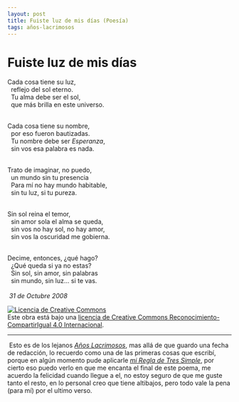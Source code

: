 ```yaml
---
layout: post
title: Fuiste luz de mis días (Poesía)
tags: años-lacrimosos
---
```


# Fuiste luz de mis días

Cada cosa tiene su luz,<br/>&nbsp;
reflejo del sol eterno.<br/>&nbsp;
Tu alma debe ser el sol,<br/>&nbsp;
que más brilla en este universo.<br/>&nbsp;

Cada cosa tiene su nombre,<br/>&nbsp;
por eso fueron bautizadas.<br/>&nbsp;
Tu nombre debe ser _Esperanza_,<br/>&nbsp;
sin vos esa palabra es nada.<br/>&nbsp;

Trato de imaginar, no puedo,<br/>&nbsp;
un mundo sin tu presencia<br/>&nbsp;
Para mí no hay mundo habitable,<br/>&nbsp;
sin tu luz, si tu pureza.<br/>&nbsp;

Sin sol reina el temor,<br/>&nbsp;
sin amor sola el alma se queda,<br/>&nbsp;
sin vos no hay sol, no hay amor,<br/>&nbsp;
sin vos la oscuridad me gobierna.<br/>&nbsp;

Decime, entonces, ¿qué hago?<br/>&nbsp;
¿Qué queda si ya no estas?<br/>&nbsp;
Sin sol, sin amor, sin palabras<br/>&nbsp;
sin mundo, sin luz... si te vas.<br/>&nbsp;
<br/>&nbsp;_31 de Octubre 2008_

<a rel="license" href="http://creativecommons.org/licenses/by-sa/4.0/"><img alt="Licencia de Creative Commons" style="border-width:0" src="https://i.creativecommons.org/l/by-sa/4.0/88x31.png" /></a><br />Este obra está bajo una <a rel="license" href="http://creativecommons.org/licenses/by-sa/4.0/">licencia de Creative Commons Reconocimiento-CompartirIgual 4.0 Internacional</a>.

---
&nbsp;Esto es de los lejanos [_Años Lacrimosos_](https://calevin.github.io/Sobre-Los-A%C3%B1os-Lacrimosos/), mas allá de que guardo una fecha de redacción, lo recuerdo como una de las primeras cosas que escribí, porque en algún momento pude aplicarle  [_mi Regla de Tres Simple_](https://calevin.github.io/Escribir-y-Mi-Regla-de-Tres-Simple/), por cierto eso puedo verlo en que me encanta el final de este poema, me acuerdo la felicidad cuando llegue a el, no estoy seguro de que me guste tanto el resto, en lo personal creo que tiene altibajos, pero todo vale la pena (para mí) por el ultimo verso. 
